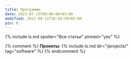 ```yaml
---
title: Программы
date: 2021-07-13T00:00:00+03:00
modified: 2021-09-11T20:58:58+03:00
pin: 0
---
```


{% include ls.md spoiler="Все статьи" pinned="yes" %}

{% comment %}
**Проекты:**
{% include ls.md dir="/projects/" tag="software" %}
{% endcomment %}
